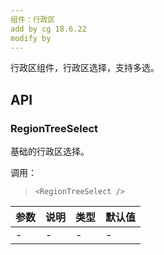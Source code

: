 ```yaml
---
组件：行政区
add by cg 18.6.22
modify by
---
```


行政区组件，行政区选择，支持多选。

## API

### RegionTreeSelect

基础的行政区选择。

调用：
>     <RegionTreeSelect />
 
| 参数      | 说明                                      | 类型         | 默认值 |
|----------|------------------------------------------|-------------|-------|
| -    | -           | -  | - |

